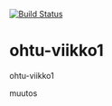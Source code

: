 [![Build Status](https://travis-ci.org/joonissi/ohtu-viikko1.svg?branch=master)](https://travis-ci.org/joonissi/ohtu-viikko1)  
  
# ohtu-viikko1
ohtu-viikko1

muutos  
